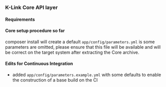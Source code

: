 
### K-Link Core API layer

#### Requirements




#### Core setup procedure so far

composer install will create a default `app/config/parameters.yml` is some parameters are omitted, please ensure that this file will be available and will be correct on the target system after extracting the Core archive.


#### Edits for Continuous Integration

- added `app/config/parameters.example.yml` with some defaults to enable the construction of a base build on the CI